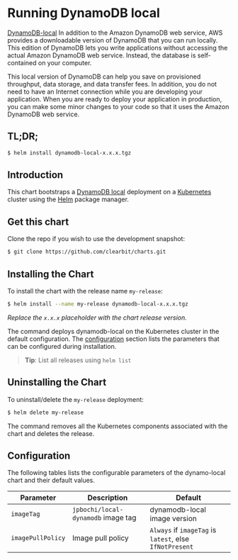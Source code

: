 # Running DynamoDB local

[DynamoDB-local](http://docs.aws.amazon.com/amazondynamodb/latest/developerguide/DynamoDBLocal.html) In addition to the Amazon DynamoDB web service, AWS provides a downloadable version of DynamoDB that you can run locally. This edition of DynamoDB lets you write applications without accessing the actual Amazon DynamoDB web service. Instead, the database is self-contained on your computer.

This local version of DynamoDB can help you save on provisioned throughput, data storage, and data transfer fees. In addition, you do not need to have an Internet connection while you are developing your application. When you are ready to deploy your application in production, you can make some minor changes to your code so that it uses the Amazon DynamoDB web service.

## TL;DR;

```bash
$ helm install dynamodb-local-x.x.x.tgz
```

## Introduction

This chart bootstraps a [DynamoDB local](https://github.com/jpbochi/local-dynamodb/) deployment on a [Kubernetes](http://kubernetes.io) cluster using the [Helm](https://helm.sh) package manager.

## Get this chart

Clone the repo if you wish to use the development snapshot:

```bash
$ git clone https://github.com/clearbit/charts.git
```

## Installing the Chart

To install the chart with the release name `my-release`:

```bash
$ helm install --name my-release dynamodb-local-x.x.x.tgz
```

*Replace the `x.x.x` placeholder with the chart release version.*

The command deploys dynamodb-local on the Kubernetes cluster in the default configuration. The [configuration](#configuration) section lists the parameters that can be configured during installation.

> **Tip**: List all releases using `helm list`

## Uninstalling the Chart

To uninstall/delete the `my-release` deployment:

```bash
$ helm delete my-release
```

The command removes all the Kubernetes components associated with the chart and deletes the release.

## Configuration

The following tables lists the configurable parameters of the dynamo-local chart and their default values.

|     Parameter     |        Description        |                         Default                         |
|-------------------|---------------------------|---------------------------------------------------------|
| `imageTag`        | `jpbochi/local-dynamodb` image tag | dynamodb-local image version                                     |
| `imagePullPolicy` | Image pull policy         | `Always` if `imageTag` is `latest`, else `IfNotPresent` |
